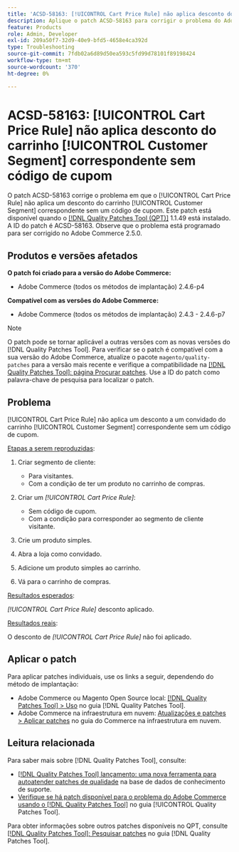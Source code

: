 ```yaml
---
title: 'ACSD-58163: [!UICONTROL Cart Price Rule] não aplica desconto do carrinho [!UICONTROL Customer Segment] correspondente sem código de cupom'
description: Aplique o patch ACSD-58163 para corrigir o problema do Adobe Commerce em que o [!UICONTROL Cart Price Rule] não aplica um desconto para um convidado do carrinho [!UICONTROL Customer Segment] correspondente sem um código de cupom.
feature: Products
role: Admin, Developer
exl-id: 209a50f7-32d9-40e9-bfd5-4658e4ca392d
type: Troubleshooting
source-git-commit: 7fdb02a6d89d50ea593c5fd99d78101f89198424
workflow-type: tm+mt
source-wordcount: '370'
ht-degree: 0%

---
```


# ACSD-58163: [!UICONTROL Cart Price Rule] não aplica desconto do carrinho [!UICONTROL Customer Segment] correspondente sem código de cupom

O patch ACSD-58163 corrige o problema em que o [!UICONTROL Cart Price Rule] não aplica um desconto do carrinho [!UICONTROL Customer Segment] correspondente sem um código de cupom. Este patch está disponível quando o [[!DNL Quality Patches Tool (QPT)]](https://experienceleague.adobe.com/en/docs/commerce-operations/tools/quality-patches-tool/quality-patches-tool-to-self-serve-quality-patches) 1.1.49 está instalado. A ID do patch é ACSD-58163. Observe que o problema está programado para ser corrigido no Adobe Commerce 2.5.0.

## Produtos e versões afetados

**O patch foi criado para a versão do Adobe Commerce:**

* Adobe Commerce (todos os métodos de implantação) 2.4.6-p4

**Compatível com as versões do Adobe Commerce:**

* Adobe Commerce (todos os métodos de implantação) 2.4.3 - 2.4.6-p7

>[!NOTE]
>
>O patch pode se tornar aplicável a outras versões com as novas versões do [!DNL Quality Patches Tool]. Para verificar se o patch é compatível com a sua versão do Adobe Commerce, atualize o pacote `magento/quality-patches` para a versão mais recente e verifique a compatibilidade na [[!DNL Quality Patches Tool]: página Procurar patches](https://experienceleague.adobe.com/tools/commerce-quality-patches/index.html). Use a ID do patch como palavra-chave de pesquisa para localizar o patch.

## Problema

[!UICONTROL Cart Price Rule] não aplica um desconto a um convidado do carrinho [!UICONTROL Customer Segment] correspondente sem um código de cupom.

<u>Etapas a serem reproduzidas</u>:

1. Criar segmento de cliente:
   * Para visitantes.
   * Com a condição de ter um produto no carrinho de compras.

1. Criar um *[!UICONTROL Cart Price Rule]*:
   * Sem código de cupom.
   * Com a condição para corresponder ao segmento de cliente visitante.

1. Crie um produto simples.
1. Abra a loja como convidado.
1. Adicione um produto simples ao carrinho.
1. Vá para o carrinho de compras.

<u>Resultados esperados</u>:

*[!UICONTROL Cart Price Rule]* desconto aplicado.

<u>Resultados reais</u>:

O desconto de *[!UICONTROL Cart Price Rule]* não foi aplicado.

## Aplicar o patch

Para aplicar patches individuais, use os links a seguir, dependendo do método de implantação:

* Adobe Commerce ou Magento Open Source local: [[!DNL Quality Patches Tool] > Uso](/help/tools/quality-patches-tool/usage.md) no guia [!DNL Quality Patches Tool].
* Adobe Commerce na infraestrutura em nuvem: [Atualizações e patches > Aplicar patches](https://experienceleague.adobe.com/docs/commerce-cloud-service/user-guide/develop/upgrade/apply-patches.html) no guia do Commerce na infraestrutura em nuvem.

## Leitura relacionada

Para saber mais sobre [!DNL Quality Patches Tool], consulte:

* [[!DNL Quality Patches Tool] lançamento: uma nova ferramenta para autoatender patches de qualidade](https://experienceleague.adobe.com/en/docs/commerce-operations/tools/quality-patches-tool/quality-patches-tool-to-self-serve-quality-patches) na base de dados de conhecimento de suporte.
* [Verifique se há patch disponível para o problema do Adobe Commerce usando o  [!DNL Quality Patches Tool]](/help/tools/quality-patches-tool/patches-available-in-qpt/check-patch-for-magento-issue-with-magento-quality-patches.md) no guia [!UICONTROL Quality Patches Tool].


Para obter informações sobre outros patches disponíveis no QPT, consulte [[!DNL Quality Patches Tool]: Pesquisar patches](https://experienceleague.adobe.com/tools/commerce-quality-patches/index.html) no guia [!DNL Quality Patches Tool].
